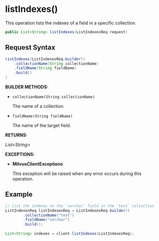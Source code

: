 # listIndexes()

This operation lists the indexes of a field in a specific collection.

```java
public List<String> listIndexes(ListIndexesReq request)
```

## Request Syntax

```java
listIndexes(ListIndexesReq.builder()
    .collectionName(String collectionName)
    .fieldName(String fieldName)
    .build()
)
```

**BUILDER METHODS:**

- `collectionName(String collectionName)`

    The name of a collection.

- `fieldName(String fieldName)`

    The name of the target field.

**RETURNS:**

*List\<String>*

**EXCEPTIONS:**

- **MilvusClientExceptions**

    This exception will be raised when any error occurs during this operation.

## Example

```java
// list the indexes on the `varchar` field in the `test` collection
ListIndexesReq listIndexesReq = ListIndexesReq.builder()
        .collectionName("test")
        .fieldName("varchar")
        .build();
        
List<String> indexes = client.listIndexes(ListIndexesReq);
```

